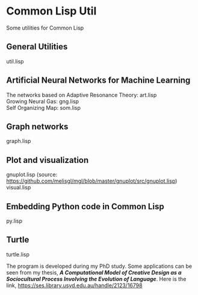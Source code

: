 # Common Lisp Util
Some utilities for Common Lisp

## General Utilities
util.lisp

## Artificial Neural Networks for Machine Learning
The networks based on Adaptive Resonance Theory: art.lisp  
Growing Neural Gas: gng.lisp  
Self Organizing Map: som.lisp  

## Graph networks
graph.lisp

## Plot and visualization
gnuplot.lisp (source: https://github.com/melisgl/mgl/blob/master/gnuplot/src/gnuplot.lisp)  
visual.lisp

## Embedding Python code in Common Lisp
py.lisp

## Turtle
turtle.lisp

The program is developed during my PhD study. Some applications can be seen from my thesis, **_A Computational Model of Creative Design as a Sociocultural Process Involving the Evolution of Language_**. Here is the link, https://ses.library.usyd.edu.au/handle/2123/16798 

